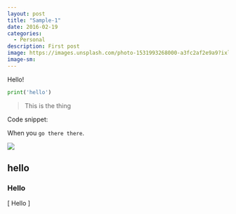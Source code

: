 ```yaml
---
layout: post
title: "Sample-1"
date: 2016-02-19
categories:
  - Personal
description: First post
image: https://images.unsplash.com/photo-1531993268000-a3fc2af2e9a9?ixlib=rb-1.2.1&ixid=eyJhcHBfaWQiOjEyMDd9&auto=format&fit=crop&w=500&q=60
image-sm:
---
```


Hello!

```python
print('hello')
```

> This is the thing

Code snippet:
<script src="https://gist.github.com/SangwookCheon/4ae0a12bff175c665cd13909d890e9f9.js"></script>

When you `go there there`.

![](https://images.unsplash.com/photo-1531993268000-a3fc2af2e9a9?ixlib=rb-1.2.1&ixid=eyJhcHBfaWQiOjEyMDd9&auto=format&fit=crop&w=500&q=60)

## hello
### Hello



\[
Hello
\]
